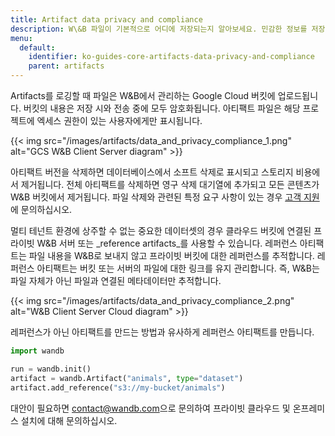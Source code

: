 ```yaml
---
title: Artifact data privacy and compliance
description: W\&B 파일이 기본적으로 어디에 저장되는지 알아보세요. 민감한 정보를 저장하고 보관하는 방법을 살펴보세요.
menu:
  default:
    identifier: ko-guides-core-artifacts-data-privacy-and-compliance
    parent: artifacts
---
```


Artifacts를 로깅할 때 파일은 W&B에서 관리하는 Google Cloud 버킷에 업로드됩니다. 버킷의 내용은 저장 시와 전송 중에 모두 암호화됩니다. 아티팩트 파일은 해당 프로젝트에 엑세스 권한이 있는 사용자에게만 표시됩니다.

{{< img src="/images/artifacts/data_and_privacy_compliance_1.png" alt="GCS W&B Client Server diagram" >}}

아티팩트 버전을 삭제하면 데이터베이스에서 소프트 삭제로 표시되고 스토리지 비용에서 제거됩니다. 전체 아티팩트를 삭제하면 영구 삭제 대기열에 추가되고 모든 콘텐츠가 W&B 버킷에서 제거됩니다. 파일 삭제와 관련된 특정 요구 사항이 있는 경우 [고객 지원](mailto:support@wandb.com)에 문의하십시오.

멀티 테넌트 환경에 상주할 수 없는 중요한 데이터셋의 경우 클라우드 버킷에 연결된 프라이빗 W&B 서버 또는 _reference artifacts_를 사용할 수 있습니다. 레퍼런스 아티팩트는 파일 내용을 W&B로 보내지 않고 프라이빗 버킷에 대한 레퍼런스를 추적합니다. 레퍼런스 아티팩트는 버킷 또는 서버의 파일에 대한 링크를 유지 관리합니다. 즉, W&B는 파일 자체가 아닌 파일과 연결된 메타데이터만 추적합니다.

{{< img src="/images/artifacts/data_and_privacy_compliance_2.png" alt="W&B Client Server Cloud diagram" >}}

레퍼런스가 아닌 아티팩트를 만드는 방법과 유사하게 레퍼런스 아티팩트를 만듭니다.

```python
import wandb

run = wandb.init()
artifact = wandb.Artifact("animals", type="dataset")
artifact.add_reference("s3://my-bucket/animals")
```

대안이 필요하면 [contact@wandb.com](mailto:contact@wandb.com)으로 문의하여 프라이빗 클라우드 및 온프레미스 설치에 대해 문의하십시오.
